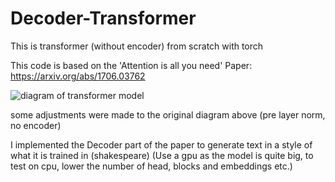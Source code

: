 # Decoder-Transformer
This is transformer (without encoder) from scratch with torch

This code is based on the 'Attention is all you need' Paper: https://arxiv.org/abs/1706.03762

![diagram of transformer model](https://machinelearningmastery.com/wp-content/uploads/2021/08/attention_research_1.png)

some adjustments were made to the original diagram above (pre layer norm, no encoder)

I implemented the Decoder part of the paper to generate text in a style of what it is trained in (shakespeare)
(Use a gpu as the model is quite big, to test on cpu, lower the number of head, blocks and embeddings etc.)
